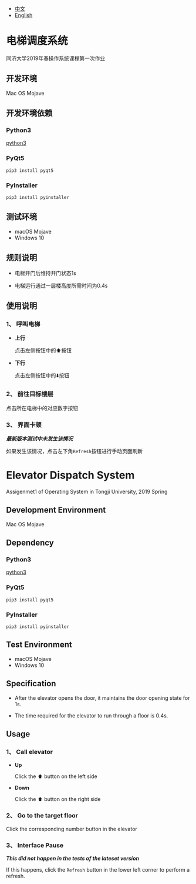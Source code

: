 * [中文](#中文)
* [English](#Eng)

<h1 id="中文">电梯调度系统</h1>
同济大学2019年春操作系统课程第一次作业

## 开发环境
Mac OS Mojave
## 开发环境依赖
### Python3
[python3](https://www.python.org/getit/) 

### PyQt5

`pip3 install pyqt5`

### PyInstaller

`pip3 install pyinstaller`
 
## 测试环境
* macOS Mojave
* Windows 10

## 规则说明

* 电梯开门后维持开门状态1s


* 电梯运行通过一层楼高度所需时间为0.4s
	
## 使用说明

### 1、 呼叫电梯
* **上行**

	点击左侧按钮中的⬆️按钮
* **下行**

	点击左侧按钮中的⬇️按钮
	
### 2、 前往目标楼层  
点击所在电梯中的对应数字按钮

### 3、 界面卡顿

***最新版本测试中未发生该情况***

如果发生该情况，点击左下角`Refresh`按钮进行手动页面刷新

<h1 id="Eng">Elevator Dispatch System</h1>

Assigenmet1 of Operating System in
 Tongji University, 2019 Spring
 
## Development Environment  
Mac OS Mojave

## Dependency
### Python3
[python3](https://www.python.org/getit/) 

### PyQt5

`pip3 install pyqt5`

### PyInstaller

`pip3 install pyinstaller`
 
## Test Environment
* macOS Mojave
* Windows 10

## Specification

* After the elevator opens the door, it maintains the door opening state for 1s.


* The time required for the elevator to run through a floor is 0.4s.
	
## Usage
### 1、 Call elevator
* **Up**

	Click the ⬆️ button on the left side
* **Down**

	Click the ⬆️ button on the right side
	
### 2、 Go to the target floor 
Click the corresponding number button in the elevator

### 3、 Interface Pause

***This did not happen in the tests of the lateset version***

If this happens, click the `Refresh` button in the lower left corner to perform a refresh.

